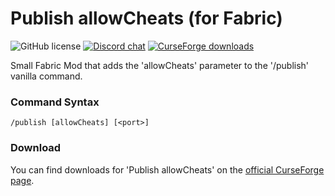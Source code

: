 # Publish allowCheats (for Fabric)

![GitHub license](https://img.shields.io/github/license/MultiCoreNetwork/PublishAllowCheats.svg)
[![Discord chat](https://img.shields.io/badge/chat%20on-discord-7289DA)](https://multicore.network/discord)
[![CurseForge downloads](http://cf.way2muchnoise.eu/full_417150_downloads.svg)](https://minecraft.curseforge.com/projects/publishallowcheats)

Small Fabric Mod that adds the 'allowCheats' parameter to the '/publish' vanilla command.

### Command Syntax

    /publish [allowCheats] [<port>]

### Download

You can find downloads for 'Publish allowCheats' on the [official CurseForge page](https://www.curseforge.com/minecraft/mc-mods/publishallowcheats).
